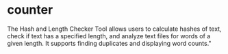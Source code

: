 # counter
The Hash and Length Checker Tool allows users to calculate hashes of text, check if text has a specified length, and analyze text files for words of a given length. It supports finding duplicates and displaying word counts."
